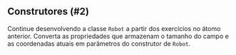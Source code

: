 ## Construtores (#2)

Continue desenvolvendo a classe `Robot` a partir dos exercícios no átomo anterior. Converta as propriedades que armazenam o tamanho do campo e as coordenadas atuais em parâmetros do construtor de `Robot`.